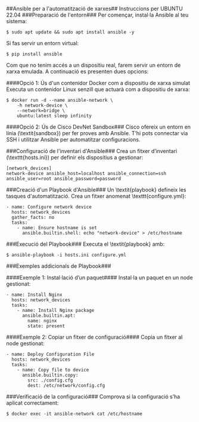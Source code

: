 ##Ansible per a l'automatització de xarxes##
Instruccions per UBUNTU 22.04
###Preparació de l'entorn###
Per començar, instal·la Ansible al teu sistema:

```console
$ sudo apt update && sudo apt install ansible -y
```

Si fas servir un entorn virtual:

```console
$ pip install ansible
```

Com que no tenim accés a un dispositiu real, farem servir un entorn de xarxa emulada. A continuació es presenten dues opcions:

####Opció 1: Ús d'un contenidor Docker com a dispositiu de xarxa simulat
Executa un contenidor Linux senzill que actuarà com a dispositiu de xarxa:

```console
$ docker run -d --name ansible-network \
    -h network-device \
    --network=bridge \
    ubuntu:latest sleep infinity
```
####Opció 2: Ús de Cisco DevNet Sandbox###
Cisco ofereix un entorn en línia (\textit{sandbox}) per fer proves amb Ansible. T’hi pots connectar via SSH i utilitzar Ansible per automatitzar configuracions.

###Configuració de l'inventari d'Ansible###
Crea un fitxer d’inventari (\texttt{hosts.ini}) per definir els dispositius a gestionar:

```
[network_devices]
network-device ansible_host=localhost ansible_connection=ssh ansible_user=root ansible_password=password
```

###Creació d'un Playbook d'Ansible###
Un \textit{playbook} defineix les tasques d'automatització. Crea un fitxer anomenat \texttt{configure.yml}:

```
- name: Configure network device
  hosts: network_devices
  gather_facts: no
  tasks:
    - name: Ensure hostname is set
      ansible.builtin.shell: echo "network-device" > /etc/hostname
```

###Execució del Playbook###
Executa el \textit{playbook} amb:

```console
$ ansible-playbook -i hosts.ini configure.yml
```

###Exemples addicionals de Playbook###

####Exemple 1: Instal·lació d’un paquet####
Instal·la un paquet en un node gestionat:

```
- name: Install Nginx
  hosts: network_devices
  tasks:
    - name: Install Nginx package
      ansible.builtin.apt:
        name: nginx
        state: present
```

####Exemple 2: Copiar un fitxer de configuració####
Copia un fitxer al node gestionat:

```
- name: Deploy Configuration File
  hosts: network_devices
  tasks:
    - name: Copy file to device
      ansible.builtin.copy:
        src: ./config.cfg
        dest: /etc/network/config.cfg
```

###Verificació de la configuració###
Comprova si la configuració s’ha aplicat correctament:

```console
$ docker exec -it ansible-network cat /etc/hostname
```
